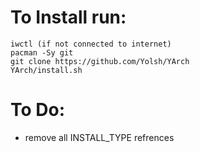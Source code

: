 # To Install run:
```
iwctl (if not connected to internet)
pacman -Sy git
git clone https://github.com/Yolsh/YArch
YArch/install.sh
```

# To Do:
 - remove all INSTALL_TYPE refrences
